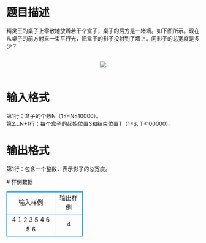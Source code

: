 # 

 
 # 题目描述 
<p>
精灵王的桌子上零散地放着若干个盒子，桌子的后方是一堵墙。如下图所示。现在从桌子的前方射来一束平行光，把盒子的影子投射到了墙上。问影子的总宽度是多少？<br><br><center><img src="/source/joyoi/tyvj-3036/img/aHR0cDovL3d3dy5qb3lvaS5jbi9wcm9ibGVtL3R5dmotMzAzNi9wcm9ibGVtc19pbWFnZXMvMzY1NS8xLmpwZw==.jpg"></img></center><br></p> 

 
 # 输入格式 
<p>
第1行：盒子的个数N（1≤=N≤10000）。<br>第2…N+1行：每个盒子的起始位置S和结束位置T（1≤S, T≤100000）。<br></p> 

 
 # 输出格式 
<p>
第1行：包含一个整数，表示影子的总宽度。</p> 
# 样例数据
<style>
        table,table tr th, table tr td { border:1px solid #0094ff; }
        table { width: 200px; min-height: 25px; line-height: 25px; text-align: center; border-collapse: collapse;}   
    </style>
<table>
	<tr>
		<td>输入样例</td>
		<td>输出样例</td>
	</tr>
<tr><td>4
1 2
3 5
4 6
5 6
</td><td>4</td></tr></table>
